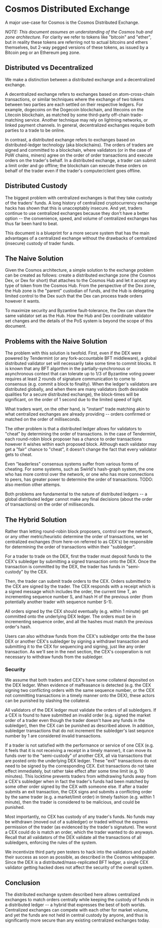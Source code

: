 # Cosmos Distributed Exchange

A major use-case for Cosmos is the Cosmos Distributed Exchange.

_NOTE: This document assumes an understanding of the Cosmos hub and zone
architecture._ For clarity we refer to tokens like "bitcoin" and "ether", but
in reality these tokens are referring not to actual bitcoins and ethers
themselves, but 2-way pegged versions of these tokens, as issued by a Bitcoin
peg or an Ethereum peg zone.

## Distributed vs Decentralized

We make a distinction between a distributed exchange and a decentralized
exchange.

A decentralized exchange refers to exchanges based on atom-cross-chain
transactions, or similar techniques where the exchange of two tokens between
two parties are each settled on their respective ledgers.  For example,
dogecoins on the Dogecoin blockchain, and litecoins on the Litecoin blockchain,
as matched by some third-party off-chain trade-matching service.  Another
technique may rely on lightning networks, or linked payment channels.  In
general, decentralized exchanges require both parties to a trade to be online.

In contrast, a distributed exchange refers to exchanges based on
distributed-ledger technology (aka blockchains).  The orders of traders are
signed and committed to a blockchain, where validators (or in the case of PoW
chains, miners) agree on the order of order transactions and execute orders on
the trader's behalf.  In a distributed exchange, a trader can submit a limit
order and go offline; the blockchain can execute these orders on behalf of the
trader even if the trader's computer/client goes offline.

## Distributed Custody

The biggest problem with centralized exchanges is that they take custody of the
traders' funds.  A long history of centralized cryptocurrency exchange hacks
has shown that this is unacceptably insecure.  And yet, traders continue to use
centralized exchanges because they don't have a better option -- the
convenience, speed, and volume of centralized exchanges has thus far been hard
to beat.

This document is a blueprint for a more secure system that has the main
advantages of a centralized exchange without the drawbacks of centralized
(insecure) custody of trader funds.

## The Naive Solution

Given the Cosmos architecture, a simple solution to the exchange problem can be
created as follows: create a distributed exchange zone (the Cosmos Dex, or Dex
for short) that attaches to the Cosmos Hub and let it accept any type of token
from the Cosmos Hub.  From the perspective of the Dex zone, the Hub zone is the
"parent" custodian of funds, and the Hub is delegating limited control to the
Dex such that the Dex can process trade orders however it wants.

To maximize security and Byzantine fault-tolerance, the Dex can share the same
validator set as the Hub.  How the Hub and Dex coordinate validator set changes
and the details of the PoS system is beyond the scope of this document.

## Problems with the Naive Solution

The problem with this solution is twofold.  First, even if the DEX were powered
by Tendermint (or any fork-accountable BFT middleware), a global distributed
validator set will necessarily take some time to commit blocks.  It is known
that any BFT algorthm in the partially-synchronous or asynchronous context that
can tolerate up to 1/3 of Byzantine voting power requires at least 2 rounds of
signature communication to come to consensus (e.g. commit a block to finality).
When the ledger's validators are distributed globally, and when there are many
validators (both desirable qualities for a secure distributed exchange), the
block-times will be significant, on the order of 1 second due to
the limited speed of light.

What traders want, on the other hand, is "instant" trade matching akin to what
centralized exchanges are already providing -- orders confirmed or matched on
the order of milliseconds.

The other problem is that a distributed ledger allows for validators to "cheat"
by determining the order of transactions.  In the case of Tendermint, each
round-robin block proposer has a chance to order transactions however it wishes
within each proposed block.  Although each validator may get a "fair"
chance to "cheat", it doesn't change the fact that every validator gets to
cheat.

Even "leaderless" consensus systems suffer from various forms of cheating.  For
some systems, such as Swirld's hash-graph system, the one who has more control
over the network, or one who has more connections to peers, has greater power
to determine the order of transactions.  TODO: also mention other attemps.

Both problems are fundamental to the nature of distributed ledgers -- a global
distributed ledger cannot make any final decisions (about the order of
transactions) on the order of milliseconds.

## The Hybrid Solution

Rather than letting round-robin block proposers, control over the network, or
any other metric/heuristic determine the order of transactions, we let
centralized exchanges (from here-on referred to as CEX's) be responsible for
determining the order of transactions within their "subledger".

For a trader to trade on the DEX, first the trader must deposit funds to the
CEX's subledger by submitting a signed transaction onto the DEX.  Once the
transaction is committed by the DEX, the trader has funds in "semi-custody" by
the CEX.

Then, the trader can submit trade orders to the CEX.  Orders submitted to the
CEX are signed by the trader.  The CEX responds with a receipt which is a
signed message which includes the order, the current time T, an incrementing
sequence number S, and hash H of the previous order (from potentially another
trader with sequence number S-1).

All orders signed by the CEX should eventually (e.g. within 1 minute) get
committed onto the underlying DEX ledger.  The orders must be in incrementing
sequence order, and all the hashes must match the previous order's hash.

Users can also withdraw funds from the CEX's subledger onto the the base DEX or
another CEX's subledger by signing a withdrawl transaction and submitting it to
the CEX for sequencing and signing, just like any order transaction.  As we'll
see in the next section, the CEX's cooperation is not necessary to withdraw
funds from the subledger.

### Security

We assume that both traders and CEX's have some collateral deposited on the DEX
ledger.  When evidence of malfeasance is detected (e.g. the CEX signing two
conflicting orders with the same sequence number, or the CEX not committing
transactions in a timely manner onto the DEX), these actors can be punished by
slashing the collateral.

All validators of the DEX ledger must validate the orders of all subledgers.
If a CEX is found to have submitted an invalid order (e.g. signed the market
order of a trader even though the trader doesn't have any funds in the
subledger), then the CEX can be punished as described above.  In addition,
subledger transactions that do not increment the subledger's last sequnce
number by 1 are considered invalid transactions.

If a trader is not satisfied with the performance or service of one CEX
 (e.g. it feels that it is not receiving a receipt in a timely manner),
it can move its funds over to the "semi-custody" of another CEX, all via
transactions that are posted onto the underlying DEX ledger.  These "exit"
transactions do not need to be signed by the corresponding CEX.  Exit
transactions do not take effect immediately, but rather take effect after some
time limit (e.g. 10 minutes).  This locktime prevents traders from withdrawing
funds away from a CEX's subledger when in fact the trader's funds had been
matched by some other order signed by the CEX with someone else.  If after a
trader submits an exit transaction, the CEX signs and submits a conflicting
order by the same trader (e.g. a market/limit order) in timely fashion (e.g.
within 1 minute), then the trader is considered to be malicious, and could be
punished.

Most importantly, no CEX has custody of any trader's funds.  No funds may be
withdrawn (moved out of a subledger) or traded without the express permission
of the trader (as evidenced by the trader's signature). The worst a CEX could do
is match an order, which the trader wanted to do anyways.  
Recall that all validators of the DEX validate all the
transactions of all subledgers, enforcing the rules of the system.

We incentivize third party pen testers to hack into the validators and publish
their success as soon as possible, as described in the Cosmos whitepaper.
Since the DEX is a distributed/mass-replicated BFT ledger, a single CEX
validator getting hacked does not affect the security of the overall system.

## Conclusion

The distributed exchange system described here allows centralized exchanges to
match orders centrally while keeping the custody of funds in a distributed
ledger -- a hybrid that expresses the best of both worlds.  Centralized
exchanges can compete with each other for market volume, and yet the funds are
not held in central custody by anyone, and thus is significantly more secure
than any existing centralized exchanges today.

